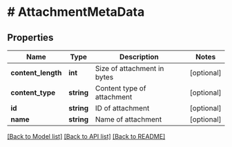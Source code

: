 # # AttachmentMetaData

## Properties

Name | Type | Description | Notes
------------ | ------------- | ------------- | -------------
**content_length** | **int** | Size of attachment in bytes | [optional] 
**content_type** | **string** | Content type of attachment | [optional] 
**id** | **string** | ID of attachment | [optional] 
**name** | **string** | Name of attachment | [optional] 

[[Back to Model list]](../../README#documentation-for-models) [[Back to API list]](../../README#documentation-for-api-endpoints) [[Back to README]](../../README)


